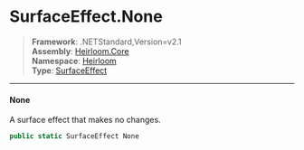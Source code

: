 # SurfaceEffect.None

> **Framework**: .NETStandard,Version=v2.1  
> **Assembly**: [Heirloom.Core][0]  
> **Namespace**: [Heirloom][0]  
> **Type**: [SurfaceEffect][1]  

--------------------------------------------------------------------------------

#### None

A surface effect that makes no changes.

```cs
public static SurfaceEffect None
```

[0]: ../Heirloom.Core.md
[1]: Heirloom.SurfaceEffect.md
